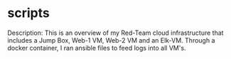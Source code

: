 # scripts

Description: This is an overview of my Red-Team cloud infrastructure that includes a Jump Box, Web-1 VM, Web-2 VM and an Elk-VM. Through a docker container, I ran ansible files to feed logs into all VM's. 
